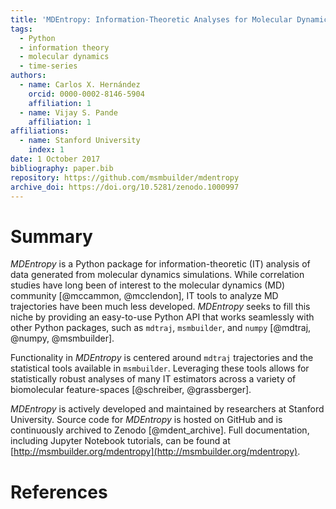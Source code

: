 ```yaml
---
title: 'MDEntropy: Information-Theoretic Analyses for Molecular Dynamics'
tags:
  - Python
  - information theory
  - molecular dynamics
  - time-series
authors:
  - name: Carlos X. Hernández
    orcid: 0000-0002-8146-5904
    affiliation: 1
  - name: Vijay S. Pande
    affiliation: 1
affiliations:
  - name: Stanford University
    index: 1
date: 1 October 2017
bibliography: paper.bib
repository: https://github.com/msmbuilder/mdentropy
archive_doi: https://doi.org/10.5281/zenodo.1000997
---
```



# Summary

*MDEntropy* is a Python package for information-theoretic (IT) analysis of data
generated from molecular dynamics simulations. While correlation studies
have long been of interest to the molecular dynamics (MD) community
[@mccammon, @mcclendon], IT tools to analyze MD trajectories have been much
less developed. *MDEntropy* seeks to fill this niche by providing an
easy-to-use Python API that works seamlessly with other Python packages, such
as ``mdtraj``, ``msmbuilder``, and ``numpy`` [@mdtraj, @numpy, @msmbuilder].

Functionality in *MDEntropy* is centered around ``mdtraj`` trajectories and the
statistical tools available in ``msmbuilder``. Leveraging these tools allows
for statistically robust analyses of many IT estimators across a variety of
biomolecular feature-spaces [@schreiber, @grassberger].

*MDEntropy* is actively developed and maintained by researchers at Stanford
University. Source code for *MDEntropy* is hosted on GitHub and is
continuously archived to Zenodo [@mdent_archive]. Full documentation, including
Jupyter Notebook tutorials, can be found at
[http://msmbuilder.org/mdentropy](http://msmbuilder.org/mdentropy).


# References
